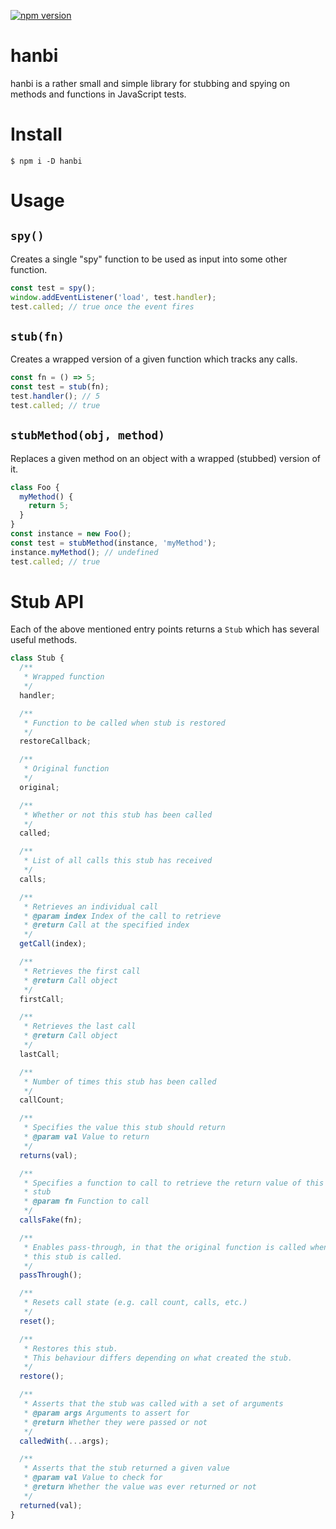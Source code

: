 [![npm version](https://badge.fury.io/js/hanbi.svg)](https://badge.fury.io/js/hanbi)

# hanbi

hanbi is a rather small and simple library for stubbing and spying on methods
and functions in JavaScript tests.

# Install

```
$ npm i -D hanbi
```

# Usage

## `spy()`

Creates a single "spy" function to be used as input into some other
function.

```ts
const test = spy();
window.addEventListener('load', test.handler);
test.called; // true once the event fires
```

## `stub(fn)`

Creates a wrapped version of a given function which tracks any calls.

```ts
const fn = () => 5;
const test = stub(fn);
test.handler(); // 5
test.called; // true
```

## `stubMethod(obj, method)`

Replaces a given method on an object with a wrapped (stubbed) version of it.

```ts
class Foo {
  myMethod() {
    return 5;
  }
}
const instance = new Foo();
const test = stubMethod(instance, 'myMethod');
instance.myMethod(); // undefined
test.called; // true
```

# Stub API

Each of the above mentioned entry points returns a `Stub` which has
several useful methods.

```ts
class Stub {
  /**
   * Wrapped function
   */
  handler;

  /**
   * Function to be called when stub is restored
   */
  restoreCallback;

  /**
   * Original function
   */
  original;

  /**
   * Whether or not this stub has been called
   */
  called;

  /**
   * List of all calls this stub has received
   */
  calls;

  /**
   * Retrieves an individual call
   * @param index Index of the call to retrieve
   * @return Call at the specified index
   */
  getCall(index);

  /**
   * Retrieves the first call
   * @return Call object
   */
  firstCall;

  /**
   * Retrieves the last call
   * @return Call object
   */
  lastCall;

  /**
   * Number of times this stub has been called
   */
  callCount;

  /**
   * Specifies the value this stub should return
   * @param val Value to return
   */
  returns(val);

  /**
   * Specifies a function to call to retrieve the return value of this
   * stub
   * @param fn Function to call
   */
  callsFake(fn);

  /**
   * Enables pass-through, in that the original function is called when
   * this stub is called.
   */
  passThrough();

  /**
   * Resets call state (e.g. call count, calls, etc.)
   */
  reset();

  /**
   * Restores this stub.
   * This behaviour differs depending on what created the stub.
   */
  restore();

  /**
   * Asserts that the stub was called with a set of arguments
   * @param args Arguments to assert for
   * @return Whether they were passed or not
   */
  calledWith(...args);

  /**
   * Asserts that the stub returned a given value
   * @param val Value to check for
   * @return Whether the value was ever returned or not
   */
  returned(val);
}
```
